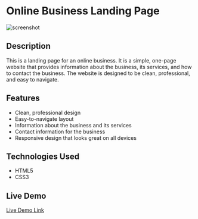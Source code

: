 # Online Business Landing Page

![screenshot](./outputs/screencapture-127-0-0-1-5500-index-html-2024-03-27-19_56_00.jpg)

## Description
This is a landing page for an online business. It is a simple, one-page website that provides information about the business, its services, and how to contact the business. The website is designed to be clean, professional, and easy to navigate.

## Features
- Clean, professional design
- Easy-to-navigate layout
- Information about the business and its services
- Contact information for the business
- Responsive design that looks great on all devices

## Technologies Used
- HTML5
- CSS3

## Live Demo

[Live Demo Link](https://divyam-kumar-pandey.github.io/PWSkills-Assignment-2/)

